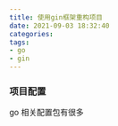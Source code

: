 ```yaml
---
title: 使用gin框架重构项目
date: 2021-09-03 18:32:40
categories:
tags:
- go
- gin
---
```


### 项目配置

go 相关配置包有很多 
